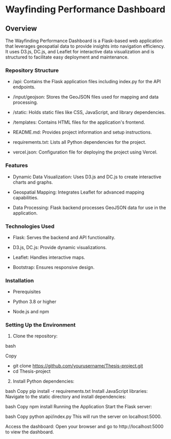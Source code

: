 # Wayfinding Performance Dashboard

## Overview

The Wayfinding Performance Dashboard is a Flask-based web application that leverages geospatial data to provide insights into navigation efficiency. It uses D3.js, DC.js, and Leaflet for interactive data visualization and is structured to facilitate easy deployment and maintenance.

### Repository Structure
- /api: Contains the Flask application files including index.py for the API endpoints.
  
- /input/geojson: Stores the GeoJSON files used for mapping and data processing.
  
- /static: Holds static files like CSS, JavaScript, and library dependencies.
  
- /templates: Contains HTML files for the application's frontend.
  
- README.md: Provides project information and setup instructions.
  
- requirements.txt: Lists all Python dependencies for the project.
  
- vercel.json: Configuration file for deploying the project using Vercel.

### Features
- Dynamic Data Visualization: Uses D3.js and DC.js to create interactive charts and graphs.
  
- Geospatial Mapping: Integrates Leaflet for advanced mapping capabilities.
  
- Data Processing: Flask backend processes GeoJSON data for use in the application.

### Technologies Used
- Flask: Serves the backend and API functionality.
  
- D3.js, DC.js: Provide dynamic visualizations.
  
- Leaflet: Handles interactive maps.
  
- Bootstrap: Ensures responsive design.

### Installation

- Prerequisites
  
- Python 3.8 or higher
  
- Node.js and npm

### Setting Up the Environment

1. Clone the repository:

bash

 Copy
 
- git clone https://github.com/yourusername/Thesis-project.git
- cd Thesis-project

2. Install Python dependencies:

bash
Copy
pip install -r requirements.txt
Install JavaScript libraries: Navigate to the static directory and install dependencies:

bash
Copy
npm install
Running the Application
Start the Flask server:

bash
Copy
python api/index.py
This will run the server on localhost:5000.

Access the dashboard: Open your browser and go to http://localhost:5000 to view the dashboard.
